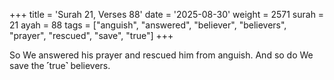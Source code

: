 +++
title = 'Surah 21, Verses 88'
date = '2025-08-30'
weight = 2571
surah = 21
ayah = 88
tags = ["anguish", "answered", "believer", "believers", "prayer", "rescued", "save", "true"]
+++

So We answered his prayer and rescued him from anguish. And so do We save the ˹true˺ believers.
